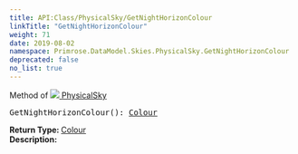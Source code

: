 ```yaml
---
title: API:Class/PhysicalSky/GetNightHorizonColour
linkTitle: "GetNightHorizonColour"
weight: 71
date: 2019-08-02
namespace: Primrose.DataModel.Skies.PhysicalSky.GetNightHorizonColour
deprecated: false
no_list: true
---
```

Method of <a href="/docs/api-reference/Class/PhysicalSky"><img src="/icons/silk/sky.png"/>&nbsp;PhysicalSky</a>
<pre class="method-declaration">
GetNightHorizonColour(): <a class="type" href="/docs/api-reference/DataType/Colour">Colour</a></pre>
<b>Return Type: </b>
<a class="type" href="/docs/api-reference/DataType/Colour">Colour</a>
<br/>
<b>Description: </b>